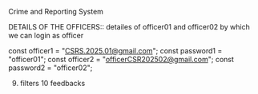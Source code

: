 Crime and Reporting System



DETAILS OF THE OFFICERS:: 
        detailes of officer01 and officer02 by which we can login as officer

 const officer1 = "CSRS.2025.01@gmail.com";
        const password1 = "officer01";
        const officer2 = "officerCSR202502@gmail.com";
        const password2 = "officer02";

 


<!-- 0. profile /login button - (all pages ...My profile) -->
<!-- 1 pagination (All reports) -->
<!-- 2. guaster -->
<!-- 3. profile page -->
<!-- 4. Officer dashboard- cs , js, html -->
<!-- 5. profile  -->
<!-- 6.send mails (completed signup mail) -->
<!-- 7. map (UI) -->
<!-- 8.login sign UI  (completed) -->
<!-- 8. remove email from cards -->
9. filters
10 feedbacks


